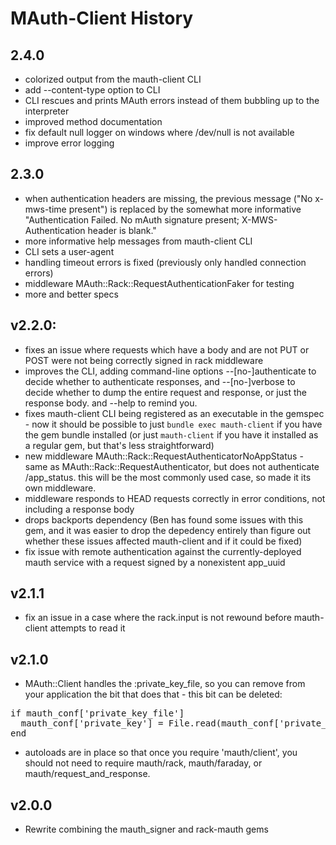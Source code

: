 # MAuth-Client History

## 2.4.0

- colorized output from the mauth-client CLI 
- add --content-type option to CLI
- CLI rescues and prints MAuth errors instead of them bubbling up to the interpreter
- improved method documentation 
- fix default null logger on windows where /dev/null is not available 
- improve error logging

## 2.3.0

- when authentication headers are missing, the previous message ("No x-mws-time present") is replaced by the somewhat 
  more informative "Authentication Failed. No mAuth signature present; X-MWS-Authentication header is blank."
- more informative help messages from mauth-client CLI
- CLI sets a user-agent 
- handling timeout errors is fixed (previously only handled connection errors)
- middleware MAuth::Rack::RequestAuthenticationFaker for testing 
- more and better specs 

## v2.2.0:

- fixes an issue where requests which have a body and are not PUT or POST were not being correctly signed in rack 
  middleware 
- improves the CLI, adding command-line options --[no-]authenticate to decide whether to authenticate responses, and 
  --[no-]verbose to decide whether to dump the entire request and response, or just the response body. and --help to 
  remind you. 
- fixes mauth-client CLI being registered as an executable in the gemspec - now it should be possible to just 
  `bundle exec mauth-client` if you have the gem bundle installed (or just `mauth-client` if you have it installed as 
  a regular gem, but that's less straightforward) 
- new middleware MAuth::Rack::RequestAuthenticatorNoAppStatus - same as MAuth::Rack::RequestAuthenticator, but does 
  not authenticate /app_status. this will be the most commonly used case, so made it its own middleware. 
- middleware responds to HEAD requests correctly in error conditions, not including a response body 
- drops backports dependency (Ben has found some issues with this gem, and it was easier to drop the depedency 
  entirely than figure out whether these issues affected mauth-client and if it could be fixed) 
- fix issue with remote authentication against the currently-deployed mauth service with a request signed by a 
  nonexistent app_uuid

## v2.1.1

- fix an issue in a case where the rack.input is not rewound before mauth-client attempts to read it

## v2.1.0

- MAuth::Client handles the :private_key_file, so you can remove from your application the bit that does that - this 
  bit can be deleted:

<pre>
if mauth_conf['private_key_file']
  mauth_conf['private_key'] = File.read(mauth_conf['private_key_file'])
end
</pre>

- autoloads are in place so that once you require 'mauth/client', you should not need to require mauth/rack, 
  mauth/faraday, or mauth/request_and_response.

## v2.0.0

- Rewrite combining the mauth_signer and rack-mauth gems 

